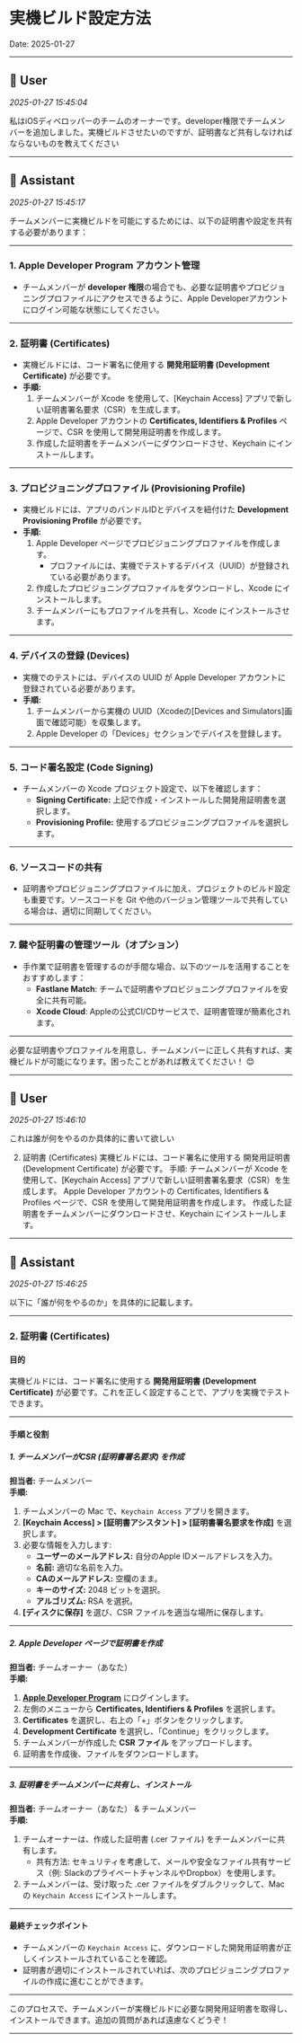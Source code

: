 # 実機ビルド設定方法

Date: 2025-01-27

---

## 👤 User
*2025-01-27 15:45:04*

私はiOSディベロッパーのチームのオーナーです。developer権限でチームメンバーを追加しました。実機ビルドさせたいのですが、証明書など共有しなければならないものを教えてください

---

## 🤖 Assistant
*2025-01-27 15:45:17*

チームメンバーに実機ビルドを可能にするためには、以下の証明書や設定を共有する必要があります：

---

### 1. **Apple Developer Program アカウント管理**
- チームメンバーが **developer 権限**の場合でも、必要な証明書やプロビジョニングプロファイルにアクセスできるように、Apple Developerアカウントにログイン可能な状態にしてください。

---

### 2. **証明書 (Certificates)**
- 実機ビルドには、コード署名に使用する **開発用証明書 (Development Certificate)** が必要です。
- **手順:**
  1. チームメンバーが Xcode を使用して、[Keychain Access] アプリで新しい証明書署名要求（CSR）を生成します。
  2. Apple Developer アカウントの **Certificates, Identifiers & Profiles** ページで、CSR を使用して開発用証明書を作成します。
  3. 作成した証明書をチームメンバーにダウンロードさせ、Keychain にインストールします。

---

### 3. **プロビジョニングプロファイル (Provisioning Profile)**
- 実機ビルドには、アプリのバンドルIDとデバイスを紐付けた **Development Provisioning Profile** が必要です。
- **手順:**
  1. Apple Developer ページでプロビジョニングプロファイルを作成します。
     - プロファイルには、実機でテストするデバイス（UUID）が登録されている必要があります。
  2. 作成したプロビジョニングプロファイルをダウンロードし、Xcode にインストールします。
  3. チームメンバーにもプロファイルを共有し、Xcode にインストールさせます。

---

### 4. **デバイスの登録 (Devices)**
- 実機でのテストには、デバイスの UUID が Apple Developer アカウントに登録されている必要があります。
- **手順:**
  1. チームメンバーから実機の UUID（Xcodeの[Devices and Simulators]画面で確認可能）を収集します。
  2. Apple Developer の「Devices」セクションでデバイスを登録します。

---

### 5. **コード署名設定 (Code Signing)**
- チームメンバーの Xcode プロジェクト設定で、以下を確認します：
  - **Signing Certificate:** 上記で作成・インストールした開発用証明書を選択します。
  - **Provisioning Profile:** 使用するプロビジョニングプロファイルを選択します。

---

### 6. **ソースコードの共有**
- 証明書やプロビジョニングプロファイルに加え、プロジェクトのビルド設定も重要です。ソースコードを Git や他のバージョン管理ツールで共有している場合は、適切に同期してください。

---

### 7. **鍵や証明書の管理ツール（オプション）**
- 手作業で証明書を管理するのが手間な場合、以下のツールを活用することをおすすめします：
  - **Fastlane Match**: チームで証明書やプロビジョニングプロファイルを安全に共有可能。
  - **Xcode Cloud**: Appleの公式CI/CDサービスで、証明書管理が簡素化されます。

---

必要な証明書やプロファイルを用意し、チームメンバーに正しく共有すれば、実機ビルドが可能になります。困ったことがあれば教えてください！ 😊

---

## 👤 User
*2025-01-27 15:46:10*

これは誰が何をやるのか具体的に書いて欲しい

2. 証明書 (Certificates)
実機ビルドには、コード署名に使用する 開発用証明書 (Development Certificate) が必要です。
手順:
チームメンバーが Xcode を使用して、[Keychain Access] アプリで新しい証明書署名要求（CSR）を生成します。
Apple Developer アカウントの Certificates, Identifiers & Profiles ページで、CSR を使用して開発用証明書を作成します。
作成した証明書をチームメンバーにダウンロードさせ、Keychain にインストールします。

---

## 🤖 Assistant
*2025-01-27 15:46:25*

以下に「誰が何をやるのか」を具体的に記載します。

---

### **2. 証明書 (Certificates)**
#### **目的**  
実機ビルドには、コード署名に使用する **開発用証明書 (Development Certificate)** が必要です。これを正しく設定することで、アプリを実機でテストできます。

---

#### **手順と役割**

##### **1. チームメンバーがCSR (証明書署名要求) を作成**
**担当者:** チームメンバー  
**手順:**  
1. チームメンバーの Mac で、`Keychain Access` アプリを開きます。
2. **[Keychain Access] &gt; [証明書アシスタント] &gt; [証明書署名要求を作成]** を選択します。
3. 必要な情報を入力します:
   - **ユーザーのメールアドレス:** 自分のApple IDメールアドレスを入力。
   - **名前:** 適切な名前を入力。
   - **CAのメールアドレス:** 空欄のまま。
   - **キーのサイズ:** 2048 ビットを選択。
   - **アルゴリズム:** RSA を選択。
4. **[ディスクに保存]** を選び、CSR ファイルを適当な場所に保存します。

---

##### **2. Apple Developer ページで証明書を作成**
**担当者:** チームオーナー（あなた）  
**手順:**  
1. **[Apple Developer Program](https://developer.apple.com/account)** にログインします。
2. 左側のメニューから **Certificates, Identifiers & Profiles** を選択します。
3. **Certificates** を選択し、右上の「+」ボタンをクリックします。
4. **Development Certificate** を選択し、「Continue」をクリックします。
5. チームメンバーが作成した **CSR ファイル** をアップロードします。
6. 証明書を作成後、ファイルをダウンロードします。

---

##### **3. 証明書をチームメンバーに共有し、インストール**
**担当者:** チームオーナー（あなた） & チームメンバー  
**手順:**  
1. チームオーナーは、作成した証明書 (.cer ファイル) をチームメンバーに共有します。
   - 共有方法: セキュリティを考慮して、メールや安全なファイル共有サービス（例: SlackのプライベートチャンネルやDropbox）を使用します。
2. チームメンバーは、受け取った .cer ファイルをダブルクリックして、Mac の `Keychain Access` にインストールします。

---

#### **最終チェックポイント**
- チームメンバーの `Keychain Access` に、ダウンロードした開発用証明書が正しくインストールされていることを確認。
- 証明書が適切にインストールされていれば、次のプロビジョニングプロファイルの作成に進むことができます。

---

このプロセスで、チームメンバーが実機ビルドに必要な開発用証明書を取得し、インストールできます。追加の質問があれば遠慮なくどうぞ！

---
